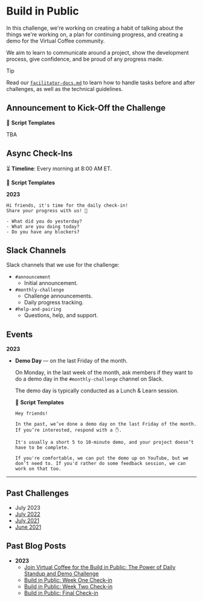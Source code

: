 # Build in Public

In this challenge, we're working on creating a habit of talking about the things we're working on, a plan for continuing progress, and creating a demo for the Virtual Coffee community.

We aim to learn to communicate around a project, show the development process, give confidence, and be proud of any progress made.

> [!TIP]
> Read our [`facilitator-docs.md`](../facilitators-docs.md) to learn how to handle tasks before and after challenges, as well as the technical guidelines.

## Announcement to Kick-Off the Challenge

📃 **Script Templates**

TBA

## Async Check-Ins

⏳ **Timeline**: Every morning at 8:00 AM ET.

📃 **Script Templates**

**2023**

```text
Hi friends, it's time for the daily check-in!
Share your progress with us! 🙌

- What did you do yesterday?
- What are you doing today?
- Do you have any blockers?
```

## Slack Channels

Slack channels that we use for the challenge:

- `#announcement`
  - Initial announcement.
- `#monthly-challenge`
  - Challenge announcements.
  - Daily progress tracking.
- `#help-and-pairing`
  - Questions, help, and support.

## Events

**2023**

- **Demo Day** — on the last Friday of the month.

  On Monday, in the last week of the month, ask members if they want to do a demo day in the `#monthly-challenge` channel on Slack.

  The demo day is typically conducted as a Lunch & Learn session.

  📃 **Script Templates**

  ```text
  Hey friends!
  
  In the past, we’ve done a demo day on the last Friday of the month. If you’re interested, respond with a ✋.

  It's usually a short 5 to 10-minute demo, and your project doesn’t have to be complete.

  If you're comfortable, we can put the demo up on YouTube, but we don’t need to. If you'd rather do some feedback session, we can work on that too.
  ```

---

## Past Challenges

- July 2023
- [July 2022](https://virtualcoffee.io/monthlychallenges/july-2022)
- [July 2021](https://virtualcoffee.io/monthlychallenges/july-2021)
- [June 2021](https://virtualcoffee.io/monthlychallenges/june-2021)

## Past Blog Posts

- **2023**
  - [Join Virtual Coffee for the Build in Public: The Power of Daily Standup and Demo Challenge](https://dev.to/virtualcoffee/join-virtual-coffee-for-the-build-in-public-the-power-of-daily-standup-and-demo-challenge-35kb)
  - [Build in Public: Week One Check-in](https://dev.to/virtualcoffee/build-in-public-week-one-check-in-4dai)
  - [Build in Public: Week Two Check-in](https://dev.to/virtualcoffee/build-in-public-week-two-check-in-2jf5)
  - [Build in Public: Final Check-in](https://dev.to/virtualcoffee/build-in-public-final-check-in-eij)